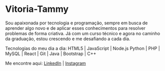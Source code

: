 # Vitoria-Tammy

Sou apaixonada por tecnologia e programação, sempre em busca de aprender algo novo e de aplicar esses conhecimentos para resolver problemas de forma criativa. Já com um curso técnico e agora no caminho da graduação, estou crescendo e me desafiando a cada dia.

Tecnologias do meu dia a dia:
HTML5 | JavaScript | Node.js
Python | PHP | MySQL | React | 
Git | Java | Bootstrap | C++

Me encontre aqui:
[LinkedIn](https://www.linkedin.com/in/vit%C3%B3ria-tammy-49494a265?utm_source=share&utm_campaign=share_via&utm_content=profile&utm_medium=android_app) | [Instagram](https://www.instagram.com/vitammy_?igsh=d2VhMGN1Zmp3N2wz)
